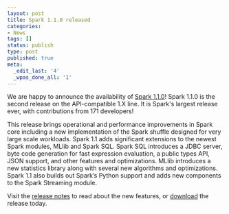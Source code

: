```yaml
---
layout: post
title: Spark 1.1.0 released
categories:
- News
tags: []
status: publish
type: post
published: true
meta:
  _edit_last: '4'
  _wpas_done_all: '1'
---
```

We are happy to announce the availability of <a href="{{site.baseurl}}/releases/spark-release-1-1-0.html" title="Spark Release 1.1.0">Spark 1.1.0</a>! Spark 1.1.0 is the second release on the API-compatible 1.X line. It is Spark's largest release ever, with contributions from 171 developers!

This release brings operational and performance improvements in Spark core including a new implementation of the Spark shuffle designed for very large scale workloads. Spark 1.1 adds significant extensions to the newest Spark modules, MLlib and Spark SQL. Spark SQL introduces a JDBC server, byte code generation for fast expression evaluation, a public types API, JSON support, and other features and optimizations. MLlib introduces a new statistics library along with several new algorithms and optimizations. Spark 1.1 also builds out Spark’s Python support and adds new components to the Spark Streaming module. 

Visit the <a href="{{site.baseurl}}/releases/spark-release-1-1-0.html" title="Spark Release 1.1.0">release notes</a> to read about the new features, or <a href="{{site.baseurl}}/downloads.html">download</a> the release today.
